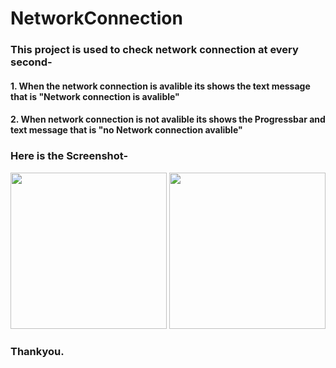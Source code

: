 # NetworkConnection

### This project is used to check network connection at every second- 

####   1. When the network connection is avalible its shows the text message that is "Network connection is avalible"
   
#### 2. When network connection is not avalible its shows the Progressbar and text message that is "no Network connection avalible"
   
   ### Here is the Screenshot-
   <img src="https://user-images.githubusercontent.com/29863779/27833191-5440aec4-60ef-11e7-8a6a-e30983e3ec18.jpg" width="250">      <img src="https://user-images.githubusercontent.com/29863779/27833207-619845e6-60ef-11e7-9769-4fea5ba5fb3c.jpg" width="250"> 
   
### Thankyou.

